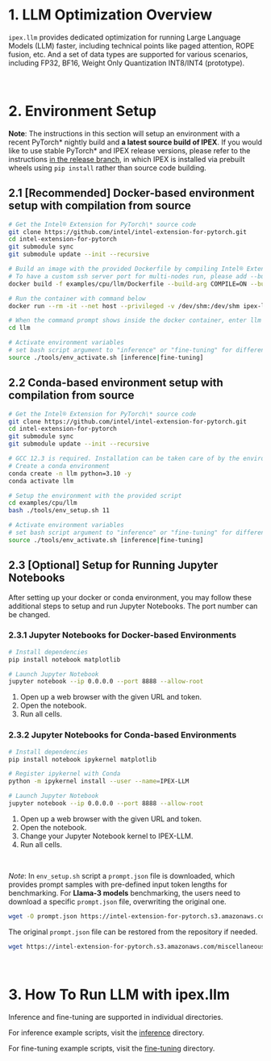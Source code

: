 # 1. LLM Optimization Overview

`ipex.llm` provides dedicated optimization for running Large Language Models (LLM) faster, including technical points like paged attention, ROPE fusion, etc.
And a set of data types are supported for various scenarios, including FP32, BF16, Weight Only Quantization INT8/INT4 (prototype).

<br>

# 2. Environment Setup

**Note**: The instructions in this section will setup an environment with a recent PyTorch\* nightly build and **a latest source build of IPEX**. 
If you would like to use stable PyTorch\* and IPEX release versions, please refer to the instructions [in the release branch](https://github.com/intel/intel-extension-for-pytorch/blob/v2.7.0%2Bcpu/examples/cpu/llm/README.md#2-environment-setup),
in which IPEX is installed via prebuilt wheels using `pip install` rather than source code building.

## 2.1 [Recommended] Docker-based environment setup with compilation from source

```bash
# Get the Intel® Extension for PyTorch\* source code
git clone https://github.com/intel/intel-extension-for-pytorch.git
cd intel-extension-for-pytorch
git submodule sync
git submodule update --init --recursive

# Build an image with the provided Dockerfile by compiling Intel® Extension for PyTorch\* from source
# To have a custom ssh server port for multi-nodes run, please add --build-arg PORT_SSH=<CUSTOM_PORT> ex: 2345, otherwise use the default 22 SSH port
docker build -f examples/cpu/llm/Dockerfile --build-arg COMPILE=ON --build-arg PORT_SSH=2345 -t ipex-llm:main .

# Run the container with command below
docker run --rm -it --net host --privileged -v /dev/shm:/dev/shm ipex-llm:main bash

# When the command prompt shows inside the docker container, enter llm examples directory
cd llm

# Activate environment variables
# set bash script argument to "inference" or "fine-tuning" for different usages
source ./tools/env_activate.sh [inference|fine-tuning]
```

## 2.2 Conda-based environment setup with compilation from source

```bash
# Get the Intel® Extension for PyTorch\* source code
git clone https://github.com/intel/intel-extension-for-pytorch.git
cd intel-extension-for-pytorch
git submodule sync
git submodule update --init --recursive

# GCC 12.3 is required. Installation can be taken care of by the environment configuration script.
# Create a conda environment
conda create -n llm python=3.10 -y
conda activate llm

# Setup the environment with the provided script
cd examples/cpu/llm
bash ./tools/env_setup.sh 11

# Activate environment variables
# set bash script argument to "inference" or "fine-tuning" for different usages
source ./tools/env_activate.sh [inference|fine-tuning]
```

## 2.3 [Optional] Setup for Running Jupyter Notebooks

After setting up your docker or conda environment, you may follow these additional steps to setup and run Jupyter Notebooks. The port number can be changed.

### 2.3.1 Jupyter Notebooks for Docker-based Environments

```bash
# Install dependencies
pip install notebook matplotlib

# Launch Jupyter Notebook
jupyter notebook --ip 0.0.0.0 --port 8888 --allow-root
```

1. Open up a web browser with the given URL and token.
2. Open the notebook.
3. Run all cells. 

### 2.3.2 Jupyter Notebooks for Conda-based Environments

```bash
# Install dependencies
pip install notebook ipykernel matplotlib

# Register ipykernel with Conda
python -m ipykernel install --user --name=IPEX-LLM

# Launch Jupyter Notebook
jupyter notebook --ip 0.0.0.0 --port 8888 --allow-root
```

1. Open up a web browser with the given URL and token.
2. Open the notebook.
3. Change your Jupyter Notebook kernel to IPEX-LLM.
4. Run all cells. 

<br>

*Note*: In `env_setup.sh` script a `prompt.json` file is downloaded, which provides prompt samples with pre-defined input token lengths for benchmarking.
For **Llama-3 models** benchmarking, the users need to download a specific `prompt.json` file, overwriting the original one.

```bash
wget -O prompt.json https://intel-extension-for-pytorch.s3.amazonaws.com/miscellaneous/llm/prompt-3.json
```

The original `prompt.json` file can be restored from the repository if needed.

```bash
wget https://intel-extension-for-pytorch.s3.amazonaws.com/miscellaneous/llm/prompt.json
```

<br>

# 3. How To Run LLM with ipex.llm

Inference and fine-tuning are supported in individual directories.

For inference example scripts, visit the [inference](./inference/) directory.

For fine-tuning example scripts, visit the [fine-tuning](./fine-tuning/) directory.
